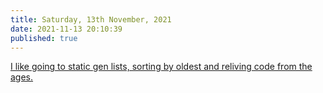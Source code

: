 ```yaml
---
title: Saturday, 13th November, 2021
date: 2021-11-13 20:10:39
published: true
---
```


[I like going to static gen lists, sorting by oldest and reliving code from the ages.](https://staticsitegenerators.net/)